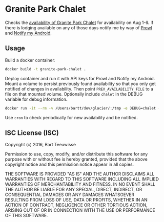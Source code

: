 # Granite Park Chalet

Checks the [availability of Granite Park Chalet](http://www.graniteparkchalet.com/vacancy_g.html) for availability on Aug 1-6. If there is lodging available on any of those days notify me by way of [Prowl](https://www.prowlapp.com/) and [Notify my Android](http://www.notifymyandroid.com/).

## Usage

Build a docker container:

```bash
docker build -t granite-park-chalet .
```
Deploy container and run it with API keys for Prowl and Notify my Android. Mount a volume to persist previously found availability so that you only get notified of changes in availability. Then point `PREV_AVAILABILITY_FILE` to a file on that mounted volume. Optionally include `chalet` in the DEBUG variable for debug information.

```bash
docker run -it --rm -v /Users/bartt/dev/glacier/:/tmp -e DEBUG=chalet -e PREV_AVAILABILITY_FILE=/tmp/prev-availability.json -e PROWL_API_KEY=<your prowl key> -e NMA_API_KEY=<your nma key> granite-park-chalet 
```

Use `cron` to check periodically for new availability and be notified.

## ISC License (ISC)

Copyright (c) 2016, Bart Teeuwisse

Permission to use, copy, modify, and/or distribute this software for any purpose with or without fee is hereby granted, provided that the above copyright notice and this permission notice appear in all copies.

THE SOFTWARE IS PROVIDED "AS IS" AND THE AUTHOR DISCLAIMS ALL WARRANTIES WITH REGARD TO THIS SOFTWARE INCLUDING ALL IMPLIED WARRANTIES OF MERCHANTABILITY AND FITNESS. IN NO EVENT SHALL THE AUTHOR BE LIABLE FOR ANY SPECIAL, DIRECT, INDIRECT, OR CONSEQUENTIAL DAMAGES OR ANY DAMAGES WHATSOEVER RESULTING FROM LOSS OF USE, DATA OR PROFITS, WHETHER IN AN ACTION OF CONTRACT, NEGLIGENCE OR OTHER TORTIOUS ACTION, ARISING OUT OF OR IN CONNECTION WITH THE USE OR PERFORMANCE OF THIS SOFTWARE.
